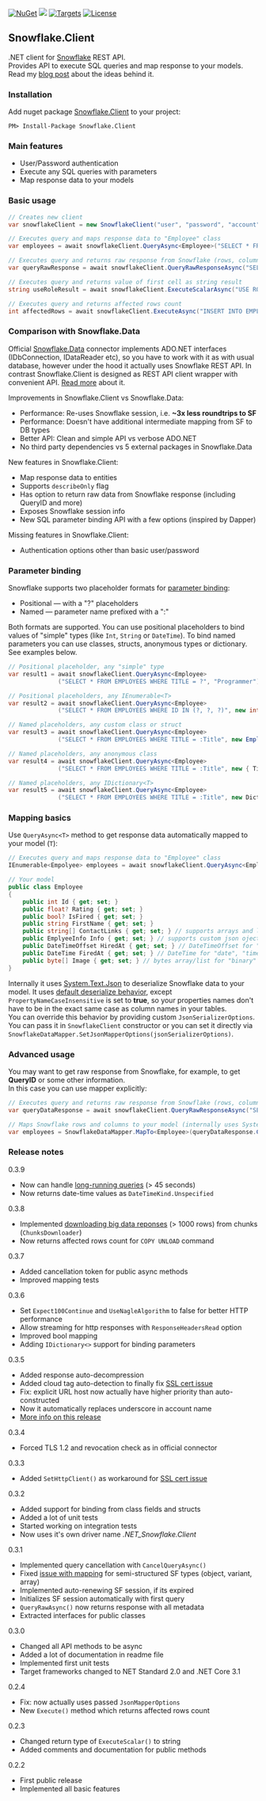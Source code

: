 [![NuGet](https://img.shields.io/badge/nuget-v0.3.9-green.svg)](https://www.nuget.org/packages/Snowflake.Client/) 
[![](https://img.shields.io/nuget/dt/Snowflake.Client.svg)](https://www.nuget.org/packages/Snowflake.Client/) 
[![Targets](https://img.shields.io/badge/.NET%20Standard-2.0-green.svg)](https://docs.microsoft.com/en-us/dotnet/standard/net-standard) 
[![License](https://img.shields.io/badge/License-Apache%202.0-green.svg)](https://opensource.org/licenses/Apache-2.0)

## Snowflake.Client
.NET client for [Snowflake](https://www.snowflake.com) REST API.  
Provides API to execute SQL queries and map response to your models.  
Read my [blog post](https://medium.com/@fixer_m/better-net-client-for-snowflake-db-ecb48c48c872) about the ideas behind it. 

### Installation
Add nuget package [Snowflake.Client](https://www.nuget.org/packages/Snowflake.Client) to your project:  
```{r, engine='bash', code_block_name}
PM> Install-Package Snowflake.Client
```

### Main features
- User/Password authentication
- Execute any SQL queries with parameters
- Map response data to your models

### Basic usage
```csharp
// Creates new client
var snowflakeClient = new SnowflakeClient("user", "password", "account", "region");

// Executes query and maps response data to "Employee" class
var employees = await snowflakeClient.QueryAsync<Employee>("SELECT * FROM MASTER.PUBLIC.EMPLOYEES;");

// Executes query and returns raw response from Snowflake (rows, columns and query information)
var queryRawResponse = await snowflakeClient.QueryRawResponseAsync("SELECT * FROM MASTER.PUBLIC.EMPLOYEES;");

// Executes query and returns value of first cell as string result
string useRoleResult = await snowflakeClient.ExecuteScalarAsync("USE ROLE ACCOUNTADMIN;");

// Executes query and returns affected rows count
int affectedRows = await snowflakeClient.ExecuteAsync("INSERT INTO EMPLOYEES Title VALUES (?);", "Dev");
```

### Comparison with Snowflake.Data 
Official [Snowflake.Data](https://github.com/snowflakedb/snowflake-connector-net) connector implements ADO.NET interfaces (IDbConnection, IDataReader etc), so you have to work with it as with usual database, however under the hood it actually uses Snowflake REST API. In contrast Snowflake.Client is designed as REST API client wrapper with convenient API. [Read more](https://medium.com/@fixer_m/better-net-client-for-snowflake-db-ecb48c48c872) about it.

Improvements in Snowflake.Client vs Snowflake.Data: 
- Performance: Re-uses Snowflake session, i.e. **~3x less roundtrips to SF**
- Performance: Doesn't have additional intermediate mapping from SF to DB types 
- Better API: Clean and simple API vs verbose ADO.NET 
- No third party dependencies vs 5 external packages in Snowflake.Data

New features in Snowflake.Client:
- Map response data to entities
- Supports `describeOnly` flag
- Has option to return raw data from Snowflake response (including QueryID and more)
- Exposes Snowflake session info 
- New SQL parameter binding API with a few options (inspired by Dapper)

Missing features in Snowflake.Client:
- Authentication options other than basic user/password

### Parameter binding
Snowflake supports two placeholder formats for [parameter binding](https://docs.snowflake.com/en/user-guide/python-connector-example.html#qmark-or-numeric-binding):
- Positional — with a "?" placeholders 
- Named — parameter name prefixed with a ":"

Both formats are supported. You can use positional placeholders to bind values of "simple" types (like `Int`, `String` or `DateTime`). To bind named parameters you can use classes, structs, anonymous types or dictionary. See examples below. 
```csharp
// Positional placeholder, any "simple" type
var result1 = await snowflakeClient.QueryAsync<Employee>
              ("SELECT * FROM EMPLOYEES WHERE TITLE = ?", "Programmer");

// Positional placeholders, any IEnumerable<T>
var result2 = await snowflakeClient.QueryAsync<Employee>
              ("SELECT * FROM EMPLOYEES WHERE ID IN (?, ?, ?)", new int[] { 1, 2, 3 });

// Named placeholders, any custom class or struct
var result3 = await snowflakeClient.QueryAsync<Employee>  
              ("SELECT * FROM EMPLOYEES WHERE TITLE = :Title", new Employee() { Title = "Programmer" });

// Named placeholders, any anonymous class
var result4 = await snowflakeClient.QueryAsync<Employee>     
              ("SELECT * FROM EMPLOYEES WHERE TITLE = :Title", new { Title = "Junior" });

// Named placeholders, any IDictionary<T>
var result5 = await snowflakeClient.QueryAsync<Employee>
              ("SELECT * FROM EMPLOYEES WHERE TITLE = :Title", new Dictionary<string, string> {{ "Title", "Programmer" }});
```

### Mapping basics
Use `QueryAsync<T>` method to get response data automatically mapped to your model (`T`): 
```csharp
// Executes query and maps response data to "Employee" class
IEnumerable<Empolyee> employees = await snowflakeClient.QueryAsync<Employee>("SELECT * FROM MASTER.PUBLIC.EMPLOYEES;");

// Your model
public class Employee
{ 
    public int Id { get; set; }
    public float? Rating { get; set; }
    public bool? IsFired { get; set; }
    public string FirstName { get; set; }
    public string[] ContactLinks { get; set; } // supports arrays and lists
    public EmplyeeInfo Info { get; set; } // supports custom json ojects ("object" and "variant")
    public DateTimeOffset HiredAt { get; set; } // DateTimeOffset for "timestamp_ltz" and "timestamp_tz"
    public DateTime FiredAt { get; set; } // DateTime for "date", "time" and "timestamp_ntz"
    public byte[] Image { get; set; } // bytes array/list for "binary"
}
```

Internally it uses [System.Text.Json](https://devblogs.microsoft.com/dotnet/try-the-new-system-text-json-apis/) to deserialize Snowflake data to your model. It uses [default deserialize behavior](https://docs.microsoft.com/en-us/dotnet/standard/serialization/system-text-json-how-to?pivots=dotnet-5-0#deserialization-behavior), except `PropertyNameCaseInsensitive` is set to **true**, so your properties names don't have to be in the exact same case as column names in your tables.  
You can override this behavior by providing custom `JsonSerializerOptions`. You can pass it in `SnowflakeClient` constructor or you can set it directly via `SnowflakeDataMapper.SetJsonMapperOptions(jsonSerializerOptions)`.

### Advanced usage 
You may want to get raw response from Snowflake, for example, to get **QueryID** or some other information.  
In this case you can use mapper explicitly: 
```csharp
// Executes query and returns raw response from Snowflake (rows, columns and query information)
var queryDataResponse = await snowflakeClient.QueryRawResponseAsync("SELECT * FROM MASTER.PUBLIC.EMPLOYEES;");

// Maps Snowflake rows and columns to your model (internally uses System.Text.Json)
var employees = SnowflakeDataMapper.MapTo<Employee>(queryDataResponse.Columns, queryDataResponse.Rows);
```

### Release notes

0.3.9
- Now can handle [long-running queries](https://github.com/fixer-m/snowflake-db-net-client/issues/15) (> 45 seconds)
- Now returns date-time values as `DateTimeKind.Unspecified`

0.3.8
- Implemented [downloading big data reponses](https://github.com/fixer-m/snowflake-db-net-client/issues/13) (> 1000 rows) from chunks (`ChunksDownloader`)
- Now returns affected rows count for `COPY UNLOAD` command

0.3.7
- Added cancellation token for public async methods
- Improved mapping tests

0.3.6
- Set `Expect100Continue` and `UseNagleAlgorithm` to false for better HTTP performance
- Allow streaming for http responses with `ResponseHeadersRead` option
- Improved bool mapping
- Adding `IDictionary<>` support for binding parameters

0.3.5
- Added response auto-decompression
- Added cloud tag auto-detection to finally fix [SSL cert issue](https://github.com/fixer-m/snowflake-db-net-client/issues/7)
- Fix: explicit URL host now actually have higher priority than auto-constructed
- Now it automatically replaces underscore in account name 
- [More info on this release](https://github.com/fixer-m/snowflake-db-net-client/issues/7#issuecomment-812715944)

0.3.4
- Forced TLS 1.2 and revocation check as in official connector

0.3.3
- Added `SetHttpClient()` as workaround for [SSL cert issue](https://github.com/fixer-m/snowflake-db-net-client/issues/7)

0.3.2
- Added support for binding from class fields and structs
- Added a lot of unit tests 
- Started working on integration tests
- Now uses it's own driver name _.NET_Snowflake.Client_

0.3.1
- Implemented query cancellation with `CancelQueryAsync()`
- Fixed [issue with mapping](https://github.com/fixer-m/snowflake-db-net-client/issues/4#issue-795843806) for semi-structured SF types (object, variant, array)
- Implemented auto-renewing SF session, if its expired
- Initializes SF session automatically with first query
- `QueryRawAsync()` now returns response with all metadata
- Extracted interfaces for public classes 

0.3.0
- Changed all API methods to be async
- Added a lot of documentation in readme file
- Implemented first unit tests
- Target frameworks changed to NET Standard 2.0 and .NET Core 3.1

0.2.4
- Fix: now actually uses passed `JsonMapperOptions`
- New `Execute()` method which returns affected rows count

0.2.3
- Changed return type of `ExecuteScalar()` to string
- Added comments and documentation for public methods

0.2.2
- First public release
- Implemented all basic features
